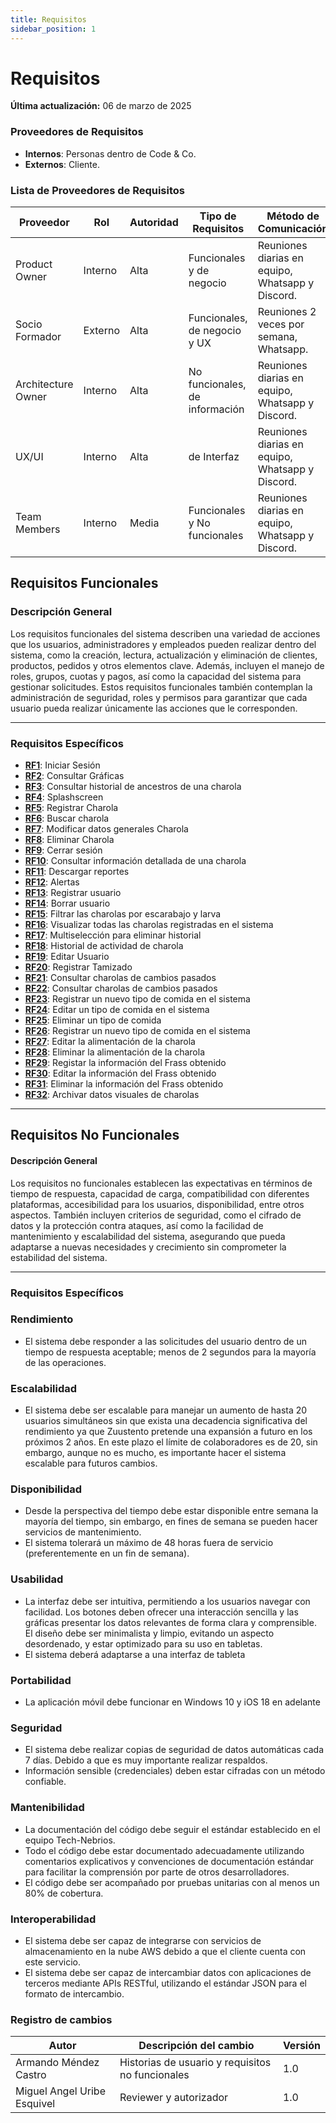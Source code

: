 ```yaml
---
title: Requisitos
sidebar_position: 1
---
```


# Requisitos

**Última actualización:** 06 de marzo de 2025

### **Proveedores de Requisitos**  
   - **Internos**: Personas dentro de Code & Co.  
   - **Externos**: Cliente.  

### **Lista de Proveedores de Requisitos**  

| Proveedor | Rol | Autoridad | Tipo de Requisitos | Método de Comunicación |
|-----------|-----|-----------|--------------------|------------------------|
| Product Owner | Interno | Alta | Funcionales y de negocio | Reuniones diarias en equipo, Whatsapp y Discord.|
| Socio Formador | Externo | Alta | Funcionales, de negocio y UX | Reuniones 2 veces por semana, Whatsapp. |
| Architecture Owner| Interno | Alta | No funcionales, de información | Reuniones diarias en equipo, Whatsapp y Discord.  |
| UX/UI | Interno | Alta | de Interfaz | Reuniones diarias en equipo, Whatsapp y Discord. |
| Team Members | Interno | Media | Funcionales y No funcionales | Reuniones diarias en equipo, Whatsapp y Discord. |


## Requisitos Funcionales

### Descripción General

Los requisitos funcionales del sistema describen una variedad de acciones que los usuarios, administradores y empleados pueden realizar dentro del sistema, como la creación, lectura, actualización y eliminación de clientes, productos, pedidos y otros elementos clave. Además, incluyen el manejo de roles, grupos, cuotas y pagos, así como la capacidad del sistema para gestionar solicitudes. Estos requisitos funcionales también contemplan la administración de seguridad, roles y permisos para garantizar que cada usuario pueda realizar únicamente las acciones que le corresponden.

---

### Requisitos Específicos

- [**RF1**](RF1.md): Iniciar Sesión  
- [**RF2**](RF2.md): Consultar Gráficas 
- [**RF3**](RF3.md): Consultar historial de ancestros de una charola
- [**RF4**](RF4.md): Splashscreen 
- [**RF5**](RF5.md): Registrar Charola
- [**RF6**](RF6.md): Buscar charola 
- [**RF7**](RF7.md): Modificar datos generales Charola
- [**RF8**](RF8.md): Eliminar Charola  
- [**RF9**](RF9.md): Cerrar sesión
- [**RF10**](RF10.md): Consultar información detallada de una charola 
- [**RF11**](RF11.md): Descargar reportes
- [**RF12**](RF12.md): Alertas
- [**RF13**](RF13.md): Registrar usuario  
- [**RF14**](RF14.md): Borrar usuario 
- [**RF15**](RF15.md): Filtrar las charolas por escarabajo y larva
- [**RF16**](RF16.md): Visualizar todas las charolas registradas en el sistema  
- [**RF17**](RF17.md): Multiselección para eliminar historial  
- [**RF18**](RF18.md): Historial de actividad de charola 
- [**RF19**](RF19.md): Editar Usuario
- [**RF20**](RF20.md): Registrar Tamizado
- [**RF21**](RF21.md): Consultar charolas de cambios pasados
- [**RF22**](RF22.md): Consultar charolas de cambios pasados
- [**RF23**](RF23.md): Registrar un nuevo tipo de comida en el sistema 
- [**RF24**](RF24.md): Editar un tipo de comida en el sistema 
- [**RF25**](RF25.md): Eliminar un tipo de comida
- [**RF26**](RF26.md): Registrar un nuevo tipo de comida en el sistema
- [**RF27**](RF27.md): Editar la alimentación de la charola
- [**RF28**](RF28.md): Eliminar la alimentación de la charola 
- [**RF29**](RF29.md): Registar la información del Frass obtenido 
- [**RF30**](RF30.md): Editar la información del Frass obtenido  
- [**RF31**](RF31.md): Eliminar la información del Frass obtenido 
- [**RF32**](RF32.md): Archivar datos visuales de charolas

---

## Requisitos No Funcionales

#### Descripción General

Los requisitos no funcionales establecen las expectativas en términos de tiempo de respuesta, capacidad de carga, compatibilidad con diferentes plataformas, accesibilidad para los usuarios, disponibilidad, entre otros aspectos. También incluyen criterios de seguridad, como el cifrado de datos y la protección contra ataques, así como la facilidad de mantenimiento y escalabilidad del sistema, asegurando que pueda adaptarse a nuevas necesidades y crecimiento sin comprometer la estabilidad del sistema.

---

### Requisitos Específicos

### Rendimiento
- El sistema debe responder a las solicitudes del usuario dentro de un tiempo de respuesta aceptable; menos de 2 segundos para la mayoría de las operaciones.

### Escalabilidad
- El sistema debe ser escalable para manejar un aumento de hasta 20 usuarios simultáneos sin que exista una decadencia significativa del rendimiento ya que Zuustento pretende una expansión a futuro en los próximos 2 años. En este plazo el límite de colaboradores es de 20, sin embargo, aunque no es mucho, es importante hacer el sistema escalable para futuros cambios.

### Disponibilidad
- Desde la perspectiva del tiempo debe estar disponible entre semana la mayoría del tiempo, sin embargo, en fines de semana se pueden hacer servicios de mantenimiento.
- El sistema tolerará un máximo de 48 horas fuera de servicio (preferentemente en un fin de semana).

### Usabilidad
- La interfaz debe ser intuitiva, permitiendo a los usuarios navegar con facilidad. Los botones deben ofrecer una interacción sencilla y las gráficas presentar los datos relevantes de forma clara y comprensible. El diseño debe ser minimalista y limpio, evitando un aspecto desordenado, y estar optimizado para su uso en tabletas.
- El sistema deberá adaptarse a una interfaz de tableta

### Portabilidad
- La aplicación móvil debe funcionar en Windows 10 y iOS 18 en adelante

### Seguridad 
- El sistema debe realizar copias de seguridad de datos automáticas  cada 7 días. Debido a que es muy importante realizar respaldos.
- Información sensible (credenciales) deben estar cifradas con un método confiable.

### Mantenibilidad 
- La documentación del código debe seguir el estándar establecido en el equipo Tech-Nebrios. 
- Todo el código debe estar documentado adecuadamente utilizando comentarios explicativos y convenciones de documentación estándar para facilitar la comprensión por parte de otros desarrolladores.
- El código debe ser acompañado por pruebas unitarias con al menos un 80% de cobertura.

### Interoperabilidad
- El sistema debe ser capaz de integrarse con servicios de almacenamiento en la nube AWS debido a que el cliente cuenta con este servicio.
- El sistema debe ser capaz de intercambiar datos con aplicaciones de terceros mediante APIs RESTful, utilizando el estándar JSON para el formato de intercambio.

### Registro de cambios 
| Autor | Descripción del cambio | Versión |
|---------|-------------------------|---------|
| Armando Méndez Castro | Historias de usuario y requisitos no funcionales | 1.0 |
| Miguel Angel Uribe Esquivel  | Reviewer y autorizador | 1.0 |

